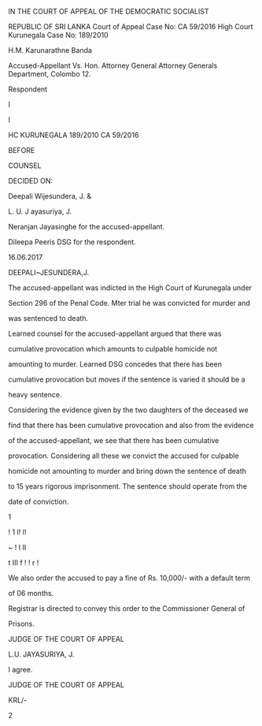 IN THE COURT OF APPEAL OF THE DEMOCRATIC SOCIALIST

REPUBLIC OF SRI LANKA Court of Appeal Case No: CA 59/2016 High Court Kurunegala Case No: 189/2010

H.M. Karunarathne Banda

Accused-Appellant Vs. Hon. Attorney General Attorney Generals Department, Colombo 12.

Respondent

I

I

HC KURUNEGALA 189/2010 CA 59/2016

BEFORE

COUNSEL

DECIDED ON:

Deepali Wijesundera, J. &

L. U. J ayasuriya, J.

Neranjan Jayasinghe for the accused-appellant.

Dileepa Peeris DSG for the respondent.

16.06.2017

DEEPALI~JESUNDERA,J.

The accused-appellant was indicted in the High Court of Kurunegala under

Section 296 of the Penal Code. Mter trial he was convicted for murder and

was sentenced to death.

Learned counsel for the accused-appellant argued that there was

cumulative provocation which amounts to culpable homicide not

amounting to murder. Learned DSG concedes that there has been

cumulative provocation but moves if the sentence is varied it should be a

heavy sentence.

Considering the evidence given by the two daughters of the deceased we

find that there has been cumulative provocation and also from the evidence

of the accused-appellant, we see that there has been cumulative

provocation. Considering all these we convict the accused for culpable

homicide not amounting to murder and bring down the sentence of death

to 15 years rigorous imprisonment. The sentence should operate from the

date of conviction.

1

! 1 I! l!

~ ! I II

t III f ! ! r !

We also order the accused to pay a fine of Rs. 10,000/- with a default term

of 06 months.

Registrar is directed to convey this order to the Commissioner General of

Prisons.

JUDGE OF THE COURT OF APPEAL

L.U. JAYASURIYA, J.

I agree.

JUDGE OF THE COURT OF APPEAL

KRL/-

2
